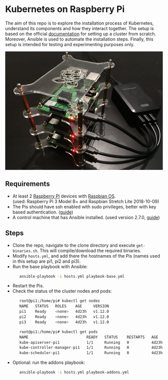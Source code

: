 # Kubernetes on Raspberry Pi
The aim of this repo is to explore the installation process of Kubernetes, understand its components and how 
they interact together. The setup is based on the official [documentation](https://kubernetes.io/docs/setup/scratch) 
for setting up a cluster from scratch. Moreover, Ansible is used to automate the installation steps. Finally, this setup is intended for testing and experimenting purposes only.

![screen1](pis.jpg)

## Requirements
* At least 2 [Raspberry Pi](https://www.raspberrypi.org/products) devices with 
  [Raspbian OS](https://www.raspberrypi.org/downloads/raspbian). <br/>
  (used: Raspberry Pi 3 Model B+ and Raspbian Stretch Lite 2018-10-09)
* The Pis should have ssh enabled with sudo privileges, better with key based authentication. ([guide](https://www.raspberrypi.org/documentation/remote-access/ssh/))
* A control machine that has Ansible installed. (used version 2.7.0, [guide](https://docs.ansible.com/ansible/2.7/installation_guide/intro_installation.html))

## Steps
* Clone the repo, navigate to the clone directory and execute `get-binaries.sh`. This will compile/download the required binaries.
* Modify `hosts.yml`, and add there the hostnames of the Pis (names used in this setup are pi1, pi2 and pi3).
* Run the base playbook with Ansible: <br/>
    ```bash
       ansible-playbook -i hosts.yml playbook-base.yml
    ```
* Restart the Pis.
* Check the status of the cluster nodes and pods: <br/>
    ```bash
       root@pi1:/home/pi# kubectl get nodes
       NAME   STATUS   ROLES    AGE     VERSION
       pi1    Ready    <none>   4d23h   v1.12.0
       pi2    Ready    <none>   4d23h   v1.12.0
       pi3    Ready    <none>   4d23h   v1.12.0
    ```
    ```bash
       root@pi1:/home/pi# kubectl get pods
       NAME                          READY   STATUS    RESTARTS   AGE
       kube-apiserver-pi1            1/1     Running   0          4d23h
       kube-controller-manager-pi1   1/1     Running   0          4d23h
       kube-scheduler-pi1            1/1     Running   0          4d23h
    ```
* Optional: run the addons playbook: <br/>
    ```bash
       ansible-playbook -i hosts.yml playbook-addons.yml
    ```